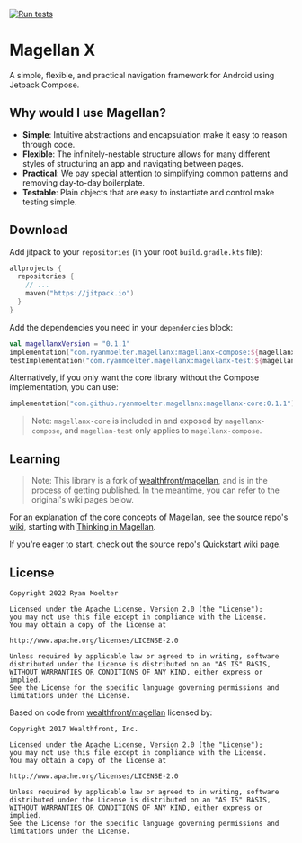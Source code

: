 [![Run tests](https://github.com/ryanmoelter/magellanx/actions/workflows/runTests.yml/badge.svg?branch=main)](https://github.com/ryanmoelter/magellanx/actions/workflows/runTests.yml)

# Magellan X

A simple, flexible, and practical navigation framework for Android using Jetpack Compose.

## Why would I use Magellan?

- **Simple**: Intuitive abstractions and encapsulation make it easy to reason through code.
- **Flexible**: The infinitely-nestable structure allows for many different styles of structuring an
  app and navigating between pages.
- **Practical**: We pay special attention to simplifying common patterns and removing day-to-day
  boilerplate.
- **Testable**: Plain objects that are easy to instantiate and control make testing simple.

## Download

Add jitpack to your `repositories` (in your root `build.gradle.kts` file):

```kotlin
allprojects {
  repositories {
    // ...
    maven("https://jitpack.io")
  }
}
```

Add the dependencies you need in your `dependencies` block:

```kotlin
val magellanxVersion = "0.1.1"
implementation("com.ryanmoelter.magellanx:magellanx-compose:${magellanxVersion}")
testImplementation("com.ryanmoelter.magellanx:magellanx-test:${magellanxVersion}")
```

Alternatively, if you only want the core library without the Compose implementation, you can use:

```kotlin
implementation("com.github.ryanmoelter.magellanx:magellanx-core:0.1.1")
```

> Note: `magellanx-core` is included in and exposed by `magellanx-compose`, and `magellan-test` only
> applies to `magellanx-compose`.

## Learning

> Note: This library is a fork of [wealthfront/magellan](https://github.com/wealthfront/magellan),
> and is in the process of getting published. In the meantime, you can refer to the original's wiki
> pages below.

For an explanation of the core concepts of Magellan, see the source
repo's [wiki](https://github.com/wealthfront/magellan/wiki), starting
with [Thinking in Magellan](https://github.com/wealthfront/magellan/wiki/Thinking-in-Magellan).

If you're eager to start, check out the source
repo's [Quickstart wiki page](https://github.com/wealthfront/magellan/wiki/Quickstart).

## License

```
Copyright 2022 Ryan Moelter

Licensed under the Apache License, Version 2.0 (the "License");
you may not use this file except in compliance with the License.
You may obtain a copy of the License at

http://www.apache.org/licenses/LICENSE-2.0

Unless required by applicable law or agreed to in writing, software
distributed under the License is distributed on an "AS IS" BASIS,
WITHOUT WARRANTIES OR CONDITIONS OF ANY KIND, either express or implied.
See the License for the specific language governing permissions and
limitations under the License.
```

Based on code from [wealthfront/magellan](https://github.com/wealthfront/magellan) licensed by:

```
Copyright 2017 Wealthfront, Inc.

Licensed under the Apache License, Version 2.0 (the "License");
you may not use this file except in compliance with the License.
You may obtain a copy of the License at

http://www.apache.org/licenses/LICENSE-2.0

Unless required by applicable law or agreed to in writing, software
distributed under the License is distributed on an "AS IS" BASIS,
WITHOUT WARRANTIES OR CONDITIONS OF ANY KIND, either express or implied.
See the License for the specific language governing permissions and
limitations under the License.
```

